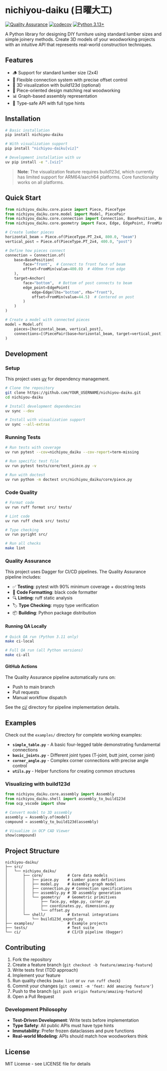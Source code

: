 # nichiyou-daiku (日曜大工)

[![Quality Assurance](https://github.com/YOUR_USERNAME/nichiyou-daiku/actions/workflows/ci.yml/badge.svg)](https://github.com/YOUR_USERNAME/nichiyou-daiku/actions/workflows/ci.yml)
[![codecov](https://codecov.io/gh/YOUR_USERNAME/nichiyou-daiku/branch/main/graph/badge.svg)](https://codecov.io/gh/YOUR_USERNAME/nichiyou-daiku)
[![Python 3.13+](https://img.shields.io/badge/python-3.13+-blue.svg)](https://www.python.org/downloads/)

A Python library for designing DIY furniture using standard lumber sizes and simple joinery methods. Create 3D models of your woodworking projects with an intuitive API that represents real-world construction techniques.

## Features

- 🪵 Support for standard lumber size (2x4)
- 🔗 Flexible connection system with precise offset control
- 📐 3D visualization with build123d (optional)
- 🧩 Piece-oriented design matching real woodworking
- 📊 Graph-based assembly representation
- 🎯 Type-safe API with full type hints

## Installation

```bash
# Basic installation
pip install nichiyou-daiku

# With visualization support
pip install "nichiyou-daiku[viz]"

# Development installation with uv
uv pip install -e ".[viz]"
```

> **Note**: The visualization feature requires build123d, which currently has limited support for ARM64/aarch64 platforms. Core functionality works on all platforms.

## Quick Start

```python
from nichiyou_daiku.core.piece import Piece, PieceType
from nichiyou_daiku.core.model import Model, PiecePair
from nichiyou_daiku.core.connection import Connection, BasePosition, Anchor
from nichiyou_daiku.core.geometry import Face, Edge, EdgePoint, FromMin

# Create lumber pieces
horizontal_beam = Piece.of(PieceType.PT_2x4, 800.0, "beam")
vertical_post = Piece.of(PieceType.PT_2x4, 400.0, "post")

# Define how pieces connect
connection = Connection.of(
    base=BasePosition(
        face="front",  # Connect to front face of beam
        offset=FromMin(value=400.0)  # 400mm from edge
    ),
    target=Anchor(
        face="bottom",  # Bottom of post connects to beam
        edge_point=EdgePoint(
            edge=Edge(lhs="bottom", rhs="front"),
            offset=FromMin(value=44.5)  # Centered on post
        )
    )
)

# Create a model with connected pieces
model = Model.of(
    pieces=[horizontal_beam, vertical_post],
    connections=[(PiecePair(base=horizontal_beam, target=vertical_post), connection)]
)
```

## Development

### Setup

This project uses [uv](https://github.com/astral-sh/uv) for dependency management.

```bash
# Clone the repository
git clone https://github.com/YOUR_USERNAME/nichiyou-daiku.git
cd nichiyou-daiku

# Install development dependencies
uv sync --dev

# Install with visualization support
uv sync --all-extras
```

### Running Tests

```bash
# Run tests with coverage
uv run pytest --cov=nichiyou_daiku --cov-report=term-missing

# Run specific test file
uv run pytest tests/core/test_piece.py -v

# Run with doctest
uv run python -m doctest src/nichiyou_daiku/core/piece.py
```

### Code Quality

```bash
# Format code
uv run ruff format src/ tests/

# Lint code
uv run ruff check src/ tests/

# Type checking
uv run pyright src/

# Run all checks
make lint
```

### Quality Assurance

This project uses Dagger for CI/CD pipelines. The Quality Assurance pipeline includes:

- ✅ **Testing**: pytest with 90% minimum coverage + docstring tests
- 🎨 **Code Formatting**: black code formatter
- 🔍 **Linting**: ruff static analysis
- 🏷️ **Type Checking**: mypy type verification
- 📦 **Building**: Python package distribution

#### Running QA Locally

```bash
# Quick QA run (Python 3.11 only)
make ci-local

# Full QA run (all Python versions)
make ci-all
```

#### GitHub Actions

The Quality Assurance pipeline automatically runs on:
- Push to main branch
- Pull requests
- Manual workflow dispatch

See the [ci/](ci/) directory for pipeline implementation details.

## Examples

Check out the `examples/` directory for complete working examples:

- **`simple_table.py`** - A basic four-legged table demonstrating fundamental connections
- **`basic_joints.py`** - Different joint types (T-joint, butt joint, corner joint)
- **`corner_angle.py`** - Complex corner connections with precise angle control
- **`utils.py`** - Helper functions for creating common structures

### Visualizing with build123d

```python
from nichiyou_daiku.core.assembly import Assembly
from nichiyou_daiku.shell import assembly_to_build123d
from ocp_vscode import show

# Convert model to 3D assembly
assembly = Assembly.of(model)
compound = assembly_to_build123d(assembly)

# Visualize in OCP CAD Viewer
show(compound)
```

## Project Structure

```
nichiyou-daiku/
├── src/
│   └── nichiyou_daiku/
│       ├── core/           # Core data models
│       │   ├── piece.py    # Lumber piece definitions
│       │   ├── model.py    # Assembly graph model
│       │   ├── connection.py # Connection specifications
│       │   ├── assembly.py # 3D assembly generation
│       │   └── geometry/   # Geometric primitives
│       │       ├── face.py, edge.py, corner.py
│       │       ├── coordinates.py, dimensions.py
│       │       └── offset.py
│       └── shell/          # External integrations
│           └── build123d_export.py
├── examples/               # Example projects
├── tests/                  # Test suite
└── ci/                     # CI/CD pipeline (Dagger)
```

## Contributing

1. Fork the repository
2. Create a feature branch (`git checkout -b feature/amazing-feature`)
3. Write tests first (TDD approach)
4. Implement your feature
5. Run quality checks (`make lint` or `uv run ruff check`)
6. Commit your changes (`git commit -m 'feat: Add amazing feature'`)
7. Push to the branch (`git push origin feature/amazing-feature`)
8. Open a Pull Request

### Development Philosophy

- **Test-Driven Development**: Write tests before implementation
- **Type Safety**: All public APIs must have type hints
- **Immutability**: Prefer frozen dataclasses and pure functions
- **Real-world Modeling**: APIs should match how woodworkers think

## License

MIT License - see LICENSE file for details
